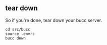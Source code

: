 ## tear down

So if you're done, tear down your bucc server.

```
cd src/bucc
source .envrc
bucc down
```